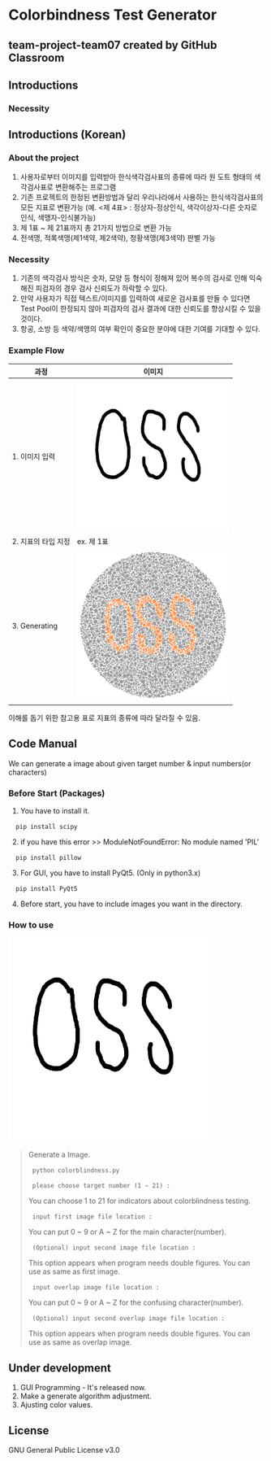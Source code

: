 Colorbindness Test Generator
============================

team-project-team07 created by GitHub Classroom
-----------------------------------------------

## Introductions
### Necessity
## Introductions (Korean)
### About the project
1. 사용자로부터 이미지를 입력받아 한식색각검사표의 종류에 따라 원 도트 형태의 색각검사표로 변환해주는 프로그램
2. 기존 프로젝트의 한정된 변환방법과 달리 우리나라에서 사용하는 한식색각검사표의 모든 지표로 변환가능 (예. <제 4표> : 정상자-정상인식, 색각이상자-다른 숫자로 인식, 색맹자-인식불가능)
3. 제 1표 ~ 제 21표까지 총 21가지 방법으로 변환 가능
4. 전색맹, 적록색맹(제1색약, 제2색약), 청황색맹(제3색약) 판별 가능
### Necessity
1. 기존의 색각검사 방식은 숫자, 모양 등 형식이 정해져 있어 복수의 검사로 인해 익숙해진 피검자의 경우 검사 신뢰도가 하락할 수 있다.
2. 만약 사용자가 직접 텍스트/이미지를 입력하여 새로운 검사표를 만들 수 있다면 Test Pool이 한정되지 않아 피검자의 검사 결과에 대한 신뢰도를 향상시킬 수 있을 것이다.
3. 항공, 소방 등 색약/색맹의 여부 확인이 중요한 분야에 대한 기여를 기대할 수 있다.
### Example Flow
| 과정 | 이미지 |
|---|---|
| 1. 이미지 입력 | <img src="readme_images/readmeimage1.png" width="300" height="300"> |
| 2. 지표의 타입 지정 | ex. 제 1표 |
| 3. Generating | <img src="readme_images/readmeimage3.png" width="300" height="300"> |

이해를 돕기 위한 참고용 표로 지표의 종류에 따라 달라질 수 있음.

## Code Manual
We can generate a image about given target number & input numbers(or characters)
### Before Start (Packages)
1. You have to install it.
```
  pip install scipy
```
2. if you have this error >> ModuleNotFoundError: No module named 'PIL'
```  
  pip install pillow
```
3. For GUI, you have to install PyQt5. (Only in python3.x)
```
  pip install PyQt5
```
4. Before start, you have to include images you want in the directory.

### How to use
<img src="readme_images/readmeimage1.png" width="400" height="400"> 

> Generate a Image.
>```
>  python colorblindness.py
>```
>```
>  please choose target number (1 ~ 21) : 
>```
>You can choose 1 to 21 for indicators about colorblindness testing.
>```
>  input first image file location : 
>```
>You can put 0 ~ 9 or A ~ Z for the main character(number).
>```
>  (Optional) input second image file location : 
>```
>This option appears when program needs double figures. You can use as same as first image.
>```
>  input overlap image file location : 
>```
>You can put 0 ~ 9 or A ~ Z for the confusing character(number).
>```
>  (Optional) input second overlap image file location : 
>```
>This option appears when program needs double figures. You can use as same as overlap image.

## Under development
1. GUI Programming - It's released now.
2. Make a generate algorithm adjustment.
3. Ajusting color values.

## License
GNU General Public License v3.0
